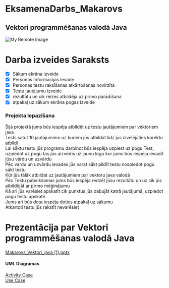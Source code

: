 # EksamenaDarbs_Makarovs
## Vektori programmēšanas valodā Java
![My Remote Image](https://static.vecteezy.com/system/resources/previews/020/488/252/original/java-icon-vector.jpg)
# Darba izveides Saraksts
- [x] Sākum ekrāna izveide
- [x] Personas Informācijas Ievade
- [x] Personas testu raksīšanas atkārtošanas novirzīta 
- [x] Testu jautājumu izveide
- [x] rezultātu un cik reizes atbildēja uz pirmo parādīšana
- [x] atpakaļ uz sākum ekrāna pogas izveide
### Projekta Iepazīšana
 Šijā projektā jums būs iespēja atbildēt uz testu jautājumiem par vektoriem java<br>
 Tests satut 10 jautājumiem uz kuriem jūs atbildat lidz jūs izvēlējāties korekto atbildi<br>
 Lai sāktu testu jūs programu darbinot būs iespēja uzpiest uz pogu Test, uzpiedot uz pogu tas jūs aizvedīs uz jaunu logu kur jums
 būs iespēja ievadīt jūsu vārdu un uzvārdu<br>
 Pēc vardu un uzvārdu ievades jūs varat sākt pildīt testu nospiedot pogu sākt testu<br>
 Kūr jūs tālāk atbildat uz jautājumiem par vektoru java valodā<br>
 Pēc Testu pabeikšamas jums būs iespēja redzēt jūsu rezultātu un uz cik jūs atbildējāt ar pirmo mēģinājumu<br>
 Kā ari jūs varēsiet apskatīt cik punktus jūs dabujāt katrā jautājumā, uzpiedot pogu testu apskate<br>
 Jums ari būs dota iespēja doties atpakaļ uz sākumu<br>
 Atkartoti testu jūs rakstīt nevarēsiet<br>
 # Prezentācija par Vektori programmēšanas valodā Java

[Makarovs_Vektori_java (1).pptx](https://github.com/RolandsKM/EksamenaDarbs_Makarovs/files/11714288/Makarovs_Vektori_java.1.pptx)
#### UML Diagramas
[Activity Case](https://github.com/RolandsKM/EksamenaDarbs_Makarovs/blob/5cebaf5e4af950cf1f2288b8955b03f8559c90c1/UML%20diagramas/ActivityUMLDiagrama.png)<br>
[Use Case](https://github.com/RolandsKM/EksamenaDarbs_Makarovs/blob/58b7b8a9d0003668cc14a20952691bbeec2e1c3e/UML%20diagramas/UseCaseDiagrama.png)
